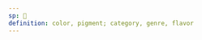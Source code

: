 ```yaml
---
sp: 󱤞
definition: color, pigment; category, genre, flavor
---
```

<!-- primarily kule is about colours, but its meaning is often extended to describe a broader category. it's about how we colour everything in our lives into specific categories. -->